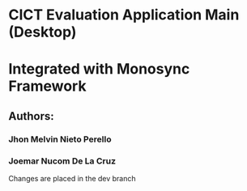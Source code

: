 # CICT Evaluation Application Main (Desktop)
# Integrated with Monosync Framework
## Authors:
### Jhon Melvin Nieto Perello
### Joemar Nucom De La Cruz

Changes are placed in the dev branch